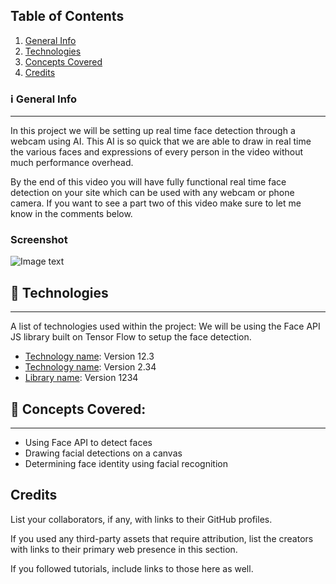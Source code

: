 ## Table of Contents
1. [General Info](#general-info)
2. [Technologies](#technologies)
3. [Concepts Covered](#installation)
4. [Credits](#collaboration)
### ℹ General Info
***
In this project we will be setting up real time face detection through a webcam using AI. This AI is so quick that we are able to draw in real time the various faces and expressions of every person in the video without much performance overhead. 

By the end of this video you will have fully functional real time face detection on your site which can be used with any webcam or phone camera. If you want to see a part two of this video make sure to let me know in the comments below.

### Screenshot
![Image text](https://www.united-internet.de/fileadmin/user_upload/Brands/Downloads/Logo_IONOS_by.jpg)

## 🚀 Technologies
***
A list of technologies used within the project:
We will be using the Face API JS library built on Tensor Flow to setup the face detection.
* [Technology name](https://example.com): Version 12.3 
* [Technology name](https://example.com): Version 2.34
* [Library name](https://example.com): Version 1234
## 🧠 Concepts Covered:
***

- Using Face API to detect faces
- Drawing facial detections on a canvas
- Determining face identity using facial recognition

## Credits

List your collaborators, if any, with links to their GitHub profiles.

If you used any third-party assets that require attribution, list the creators with links to their primary web presence in this section.

If you followed tutorials, include links to those here as well.
